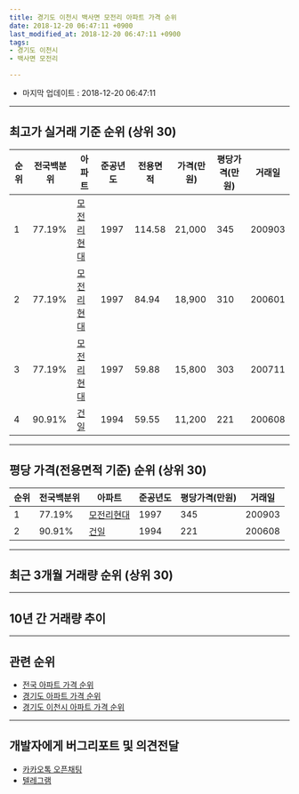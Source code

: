 ```yaml
---
title: 경기도 이천시 백사면 모전리 아파트 가격 순위
date: 2018-12-20 06:47:11 +0900
last_modified_at: 2018-12-20 06:47:11 +0900
tags:
- 경기도 이천시
- 백사면 모전리

---
```


* 마지막 업데이트 : 2018-12-20 06:47:11

---

## 최고가 실거래 기준 순위 (상위 30)


|순위|전국백분위|아파트|준공년도|전용면적|가격(만원)|평당가격(만원)|거래일|
|---|---|---|---|---|---|---|---|
|1|77.19%|[모전리현대](https://search.naver.com/search.naver?query=%EA%B2%BD%EA%B8%B0%EB%8F%84+%EC%9D%B4%EC%B2%9C%EC%8B%9C+%EB%B0%B1%EC%82%AC%EB%A9%B4+%EB%AA%A8%EC%A0%84%EB%A6%AC+%EB%AA%A8%EC%A0%84%EB%A6%AC%ED%98%84%EB%8C%80)|1997|114.58|21,000|345|200903|
|2|77.19%|[모전리현대](https://search.naver.com/search.naver?query=%EA%B2%BD%EA%B8%B0%EB%8F%84+%EC%9D%B4%EC%B2%9C%EC%8B%9C+%EB%B0%B1%EC%82%AC%EB%A9%B4+%EB%AA%A8%EC%A0%84%EB%A6%AC+%EB%AA%A8%EC%A0%84%EB%A6%AC%ED%98%84%EB%8C%80)|1997|84.94|18,900|310|200601|
|3|77.19%|[모전리현대](https://search.naver.com/search.naver?query=%EA%B2%BD%EA%B8%B0%EB%8F%84+%EC%9D%B4%EC%B2%9C%EC%8B%9C+%EB%B0%B1%EC%82%AC%EB%A9%B4+%EB%AA%A8%EC%A0%84%EB%A6%AC+%EB%AA%A8%EC%A0%84%EB%A6%AC%ED%98%84%EB%8C%80)|1997|59.88|15,800|303|200711|
|4|90.91%|[건일](https://search.naver.com/search.naver?query=%EA%B2%BD%EA%B8%B0%EB%8F%84+%EC%9D%B4%EC%B2%9C%EC%8B%9C+%EB%B0%B1%EC%82%AC%EB%A9%B4+%EB%AA%A8%EC%A0%84%EB%A6%AC+%EA%B1%B4%EC%9D%BC)|1994|59.55|11,200|221|200608|


---

## 평당 가격(전용면적 기준) 순위 (상위 30)


|순위|전국백분위|아파트|준공년도|평당가격(만원)|거래일|
|---|---|---|---|---|---|
|1|77.19%|[모전리현대](https://search.naver.com/search.naver?query=%EA%B2%BD%EA%B8%B0%EB%8F%84+%EC%9D%B4%EC%B2%9C%EC%8B%9C+%EB%B0%B1%EC%82%AC%EB%A9%B4+%EB%AA%A8%EC%A0%84%EB%A6%AC+%EB%AA%A8%EC%A0%84%EB%A6%AC%ED%98%84%EB%8C%80)|1997|345|200903|
|2|90.91%|[건일](https://search.naver.com/search.naver?query=%EA%B2%BD%EA%B8%B0%EB%8F%84+%EC%9D%B4%EC%B2%9C%EC%8B%9C+%EB%B0%B1%EC%82%AC%EB%A9%B4+%EB%AA%A8%EC%A0%84%EB%A6%AC+%EA%B1%B4%EC%9D%BC)|1994|221|200608|


---

## 최근 3개월 거래량 순위 (상위 30)


<div style="width:100%;">
    <canvas id="deal_count_ranking" height="250"></canvas>
</div>


<script>
new Chart(document.getElementById("deal_count_ranking"), {
    type: 'horizontalBar',
    data: {
        labels: ['모전리현대', '건일'],
        datasets: [{
            label: '실거래 수',
            data: [2, 2],
            borderColor: "rgba(255, 0, 128, 1)",
            backgroundColor: "rgba(255, 0, 128, 0.5)",
            fill: false,
        }]
    },
    options: {
        responsive: true,
        title: {
            display: true,
            text: '최근 3개월 거래량 순위'
        },
        tooltips: {
            mode: 'index',
            intersect: false,
            callbacks: {
                title: function(tooltipItems, data) {
                    return "실거래 수:";
                },
                label: function(tooltipItem, data) {
                    return data.labels[tooltipItem.index] + ": " + tooltipItem.xLabel;
                }
            }
        },
        hover: {
            mode: 'nearest',
            intersect: true
        },
        scales: {
            xAxes: [{
                display: true,
                scaleLabel: {
                    display: true,
                    labelString: '실거래 수'
                },
                ticks: {
                    suggestedMin: 0,
                }
            }],
            yAxes: [{
                display: true,
                ticks: {
                    autoSkip: false,
                    callback: function(value, index, values) {
                        if (value.length > 15)
                            return value.substr(0, 13) + "...";
                        else
                            return value;
                    }
                },
                scaleLabel: {
                    display: false,
                }
            }]
        }
    }
});

</script>


---

## 10년 간 거래량 추이


<div style="width:100%;">
    <canvas id="deal_progress" height="250"></canvas>
</div>

<script>
new Chart(document.getElementById("deal_progress"), {
    type: 'line',
    data: {
        labels: ['200812','200901','200902','200903','200904','200905','200906','200907','200908','200909','200910','200911','200912','201001','201002','201003','201004','201005','201006','201007','201008','201009','201010','201011','201012','201101','201102','201103','201104','201105','201106','201107','201108','201109','201110','201111','201112','201201','201202','201203','201204','201205','201206','201207','201208','201209','201210','201211','201212','201301','201302','201303','201304','201305','201306','201307','201308','201309','201310','201311','201312','201401','201402','201403','201404','201405','201406','201407','201408','201409','201410','201411','201412','201501','201502','201503','201504','201505','201506','201507','201508','201509','201510','201511','201512','201601','201602','201603','201604','201605','201606','201607','201608','201609','201610','201611','201612','201701','201702','201703','201704','201705','201706','201707','201708','201709','201710','201711','201712','201801','201802','201803','201804','201805','201806','201807','201808','201809','201810','201811','201812'],
        datasets: [{
            label: '실거래 수',
            pointRadius: 1,
            data: [1, 0, 4, 3, 1, 5, 1, 3, 5, 2, 1, 4, 3, 5, 1, 3, 2, 1, 1, 4, 1, 6, 5, 3, 1, 3, 3, 4, 7, 3, 4, 5, 2, 3, 1, 1, 0, 3, 5, 7, 6, 4, 2, 4, 5, 9, 6, 2, 6, 3, 7, 7, 3, 7, 6, 4, 3, 3, 5, 4, 2, 1, 5, 10, 2, 6, 5, 2, 4, 3, 4, 5, 3, 4, 6, 6, 3, 2, 2, 6, 4, 6, 2, 1, 3, 5, 0, 4, 4, 4, 1, 5, 1, 4, 3, 3, 2, 3, 1, 3, 2, 0, 2, 2, 1, 4, 1, 1, 2, 4, 3, 2, 6, 4, 3, 1, 0, 0, 2, 1, 1],
            borderColor: "rgba(255, 201, 14, 1)",
            backgroundColor: "rgba(255, 201, 14, 0.5)",
            fill: true,
        }]
    },
    options: {
        responsive: true,
        title: {
            display: true,
            text: '10년간 거래량 추이'
        },
        tooltips: {
            mode: 'index',
            intersect: false,
        },
        hover: {
            mode: 'nearest',
            intersect: true
        },
        scales: {
            xAxes: [{
                display: true,
                scaleLabel: {
                    display: true,
                    labelString: '년/월'
                }
            }],
            yAxes: [{
                display: true,
                ticks: {
                    suggestedMin: 0,
                },
                scaleLabel: {
                    display: true,
                    labelString: '실거래 수'
                }
            }]
        }
    }
});

</script>


---

## 관련 순위

- [전국 아파트 가격 순위](https://inasie.github.io/apt-ranking/전국)
- [경기도 아파트 가격 순위](https://inasie.github.io/apt-ranking/경기도)
- [경기도 이천시 아파트 가격 순위](https://inasie.github.io/apt-ranking/경기도-이천시)


---

## 개발자에게 버그리포트 및 의견전달

- [카카오톡 오픈채팅](https://open.kakao.com/o/gLJUAP4)
- [텔레그램](https://t.me/inasie)

